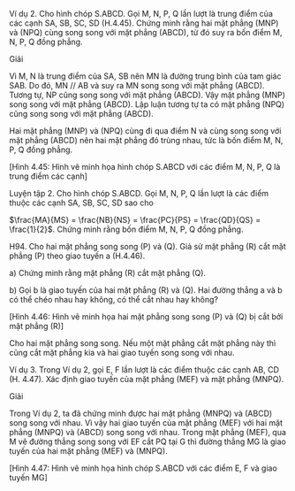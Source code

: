 Ví dụ 2. Cho hình chóp S.ABCD. Gọi M, N, P, Q lần lượt là trung điểm của các cạnh SA, SB, SC, SD (H.4.45). Chứng minh rằng hai mặt phẳng (MNP) và (NPQ) cùng song song với mặt phẳng (ABCD), từ đó suy ra bốn điểm M, N, P, Q đồng phẳng.

Giải

Vì M, N là trung điểm của SA, SB nên MN là đường trung bình của tam giác SAB. Do đó, MN // AB và suy ra MN song song với mặt phẳng (ABCD). Tương tự, NP cũng song song với mặt phẳng (ABCD). Vậy mặt phẳng (MNP) song song với mặt phẳng (ABCD). Lập luận tương tự ta có mặt phẳng (NPQ) cũng song song với mặt phẳng (ABCD).

Hai mặt phẳng (MNP) và (NPQ) cùng đi qua điểm N và cùng song song với mặt phẳng (ABCD) nên hai mặt phẳng đó trùng nhau, tức là bốn điểm M, N, P, Q đồng phẳng.

[Hình 4.45: Hình vẽ minh họa hình chóp S.ABCD với các điểm M, N, P, Q là trung điểm các cạnh]

Luyện tập 2. Cho hình chóp S.ABCD. Gọi M, N, P, Q lần lượt là các điểm thuộc các cạnh SA, SB, SC, SD sao cho

$\frac{MA}{MS} = \frac{NB}{NS} = \frac{PC}{PS} = \frac{QD}{QS} = \frac{1}{2}$. Chứng minh rằng bốn điểm M, N, P, Q đồng phẳng.

H94. Cho hai mặt phẳng song song (P) và (Q). Giả sử mặt phẳng (R) cắt mặt phẳng (P) theo giao tuyến a (H.4.46).

a) Chứng minh rằng mặt phẳng (R) cắt mặt phẳng (Q).

b) Gọi b là giao tuyến của hai mặt phẳng (R) và (Q). Hai đường thẳng a và b có thể chéo nhau hay không, có thể cắt nhau hay không?

[Hình 4.46: Hình vẽ minh họa hai mặt phẳng song song (P) và (Q) bị cắt bởi mặt phẳng (R)]

Cho hai mặt phẳng song song. Nếu một mặt phẳng cắt mặt phẳng này thì cũng cắt mặt phẳng kia và hai giao tuyến song song với nhau.

Ví dụ 3. Trong Ví dụ 2, gọi E, F lần lượt là các điểm thuộc các cạnh AB, CD (H. 4.47). Xác định giao tuyến của mặt phẳng (MEF) và mặt phẳng (MNPQ).

Giải

Trong Ví dụ 2, ta đã chứng minh được hai mặt phẳng (MNPQ) và (ABCD) song song với nhau. Vì vậy hai giao tuyến của mặt phẳng (MEF) với hai mặt phẳng (MNPQ) và (ABCD) song song với nhau. Trong mặt phẳng (MEF), qua M vẽ đường thẳng song song với EF cắt PQ tại G thì đường thẳng MG là giao tuyến của hai mặt phẳng (MEF) và (MNPQ).

[Hình 4.47: Hình vẽ minh họa hình chóp S.ABCD với các điểm E, F và giao tuyến MG]